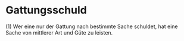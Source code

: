 # Gattungsschuld

(1) Wer eine nur der Gattung nach bestimmte Sache schuldet, hat eine Sache von mittlerer Art und Güte zu leisten.